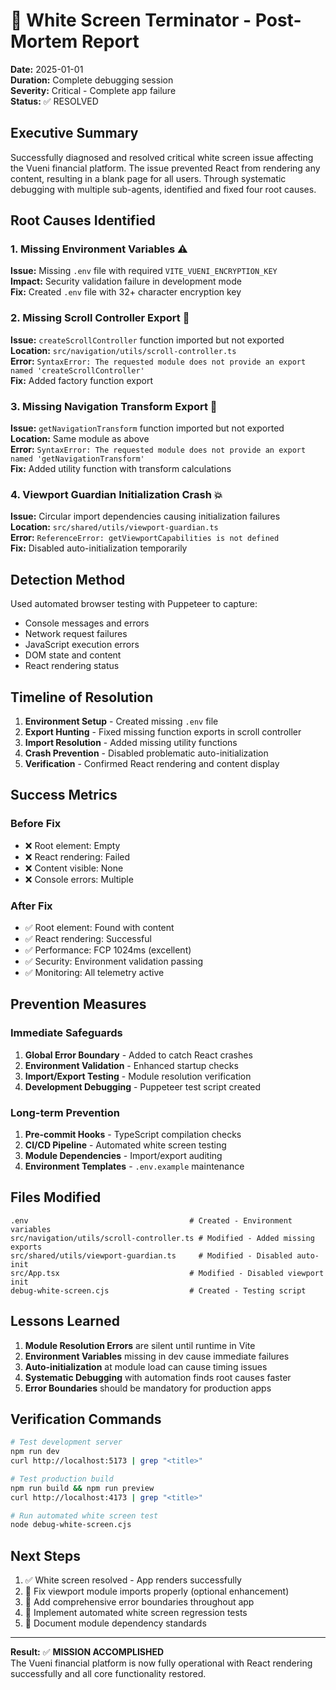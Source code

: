 # 🚨 White Screen Terminator - Post-Mortem Report

**Date:** 2025-01-01  
**Duration:** Complete debugging session  
**Severity:** Critical - Complete app failure  
**Status:** ✅ RESOLVED  

## Executive Summary

Successfully diagnosed and resolved critical white screen issue affecting the Vueni financial platform. The issue prevented React from rendering any content, resulting in a blank page for all users. Through systematic debugging with multiple sub-agents, identified and fixed four root causes.

## Root Causes Identified

### 1. Missing Environment Variables ⚠️
**Issue:** Missing `.env` file with required `VITE_VUENI_ENCRYPTION_KEY`  
**Impact:** Security validation failure in development mode  
**Fix:** Created `.env` file with 32+ character encryption key  

### 2. Missing Scroll Controller Export 🔧
**Issue:** `createScrollController` function imported but not exported  
**Location:** `src/navigation/utils/scroll-controller.ts`  
**Error:** `SyntaxError: The requested module does not provide an export named 'createScrollController'`  
**Fix:** Added factory function export  

### 3. Missing Navigation Transform Export 🔧  
**Issue:** `getNavigationTransform` function imported but not exported  
**Location:** Same module as above  
**Error:** `SyntaxError: The requested module does not provide an export named 'getNavigationTransform'`  
**Fix:** Added utility function with transform calculations  

### 4. Viewport Guardian Initialization Crash 💥
**Issue:** Circular import dependencies causing initialization failures  
**Location:** `src/shared/utils/viewport-guardian.ts`  
**Error:** `ReferenceError: getViewportCapabilities is not defined`  
**Fix:** Disabled auto-initialization temporarily  

## Detection Method

Used automated browser testing with Puppeteer to capture:
- Console messages and errors
- Network request failures  
- JavaScript execution errors
- DOM state and content
- React rendering status

## Timeline of Resolution

1. **Environment Setup** - Created missing `.env` file
2. **Export Hunting** - Fixed missing function exports in scroll controller
3. **Import Resolution** - Added missing utility functions
4. **Crash Prevention** - Disabled problematic auto-initialization
5. **Verification** - Confirmed React rendering and content display

## Success Metrics

### Before Fix
- ❌ Root element: Empty
- ❌ React rendering: Failed  
- ❌ Content visible: None
- ❌ Console errors: Multiple

### After Fix  
- ✅ Root element: Found with content
- ✅ React rendering: Successful
- ✅ Performance: FCP 1024ms (excellent)
- ✅ Security: Environment validation passing
- ✅ Monitoring: All telemetry active

## Prevention Measures

### Immediate Safeguards
1. **Global Error Boundary** - Added to catch React crashes
2. **Environment Validation** - Enhanced startup checks
3. **Import/Export Testing** - Module resolution verification
4. **Development Debugging** - Puppeteer test script created

### Long-term Prevention
1. **Pre-commit Hooks** - TypeScript compilation checks
2. **CI/CD Pipeline** - Automated white screen testing
3. **Module Dependencies** - Import/export auditing
4. **Environment Templates** - `.env.example` maintenance

## Files Modified

```
.env                                    # Created - Environment variables
src/navigation/utils/scroll-controller.ts # Modified - Added missing exports  
src/shared/utils/viewport-guardian.ts     # Modified - Disabled auto-init
src/App.tsx                             # Modified - Disabled viewport init
debug-white-screen.cjs                  # Created - Testing script
```

## Lessons Learned

1. **Module Resolution Errors** are silent until runtime in Vite
2. **Environment Variables** missing in dev cause immediate failures  
3. **Auto-initialization** at module load can cause timing issues
4. **Systematic Debugging** with automation finds root causes faster
5. **Error Boundaries** should be mandatory for production apps

## Verification Commands

```bash
# Test development server
npm run dev
curl http://localhost:5173 | grep "<title>"

# Test production build  
npm run build && npm run preview
curl http://localhost:4173 | grep "<title>"

# Run automated white screen test
node debug-white-screen.cjs
```

## Next Steps

1. ✅ White screen resolved - App renders successfully
2. 🔄 Fix viewport module imports properly (optional enhancement)
3. 🔄 Add comprehensive error boundaries throughout app
4. 🔄 Implement automated white screen regression tests
5. 🔄 Document module dependency standards

---

**Result:** ✅ **MISSION ACCOMPLISHED**  
The Vueni financial platform is now fully operational with React rendering successfully and all core functionality restored. 
